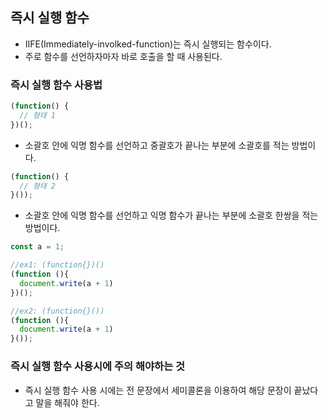 ## 즉시 실행 함수
- IIFE(Immediately-involked-function)는 즉시 실행되는 함수이다. 
- 주로 함수를 선언하자마자 바로 호출을 할 때 사용된다.

### 즉시 실행 함수 사용법
```js
(function() {
  // 형태 1
})();
```
- 소괄호 안에 익명 함수를 선언하고 중괄호가 끝나는 부분에 소괄호를 적는 방법이다.
```js
(function() {
  // 형태 2
}());
```
- 소괄호 안에 익명 함수를 선언하고 익명 함수가 끝나는 부분에 소괄호 한쌍을 적는 방법이다.
```js
const a = 1;

//ex1: (function{})()
(function (){
  document.write(a + 1)
})();

//ex2: (function{}())
(function (){
  document.write(a + 1)
}());
```

### 즉시 실행 함수 사용시에 주의 해야하는 것
- 즉시 실행 함수 사용 시에는 전 문장에서 세미콜론을 이용하여 해당 문장이 끝났다고 말을 해줘야 한다.